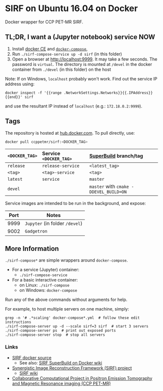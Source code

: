 # SIRF on Ubuntu 16.04 on Docker

Docker wrapper for CCP PET-MR SIRF.

## TL;DR, I want a (Jupyter notebook) service NOW

1. Install [docker CE][docker-ce] and [`docker-compose`][docker-compose],
2. Run `./sirf-compose-service up -d sirf` (in this folder)
3. Open a browser at <http://localhost:9999>. It may take a few seconds.
The password is `virtual`.
The directory is mounted at `/devel` in the docker container
from `./devel` (in this folder) on the host

[docker-ce]: https://docs.docker.com/install/
[docker-compose]: https://github.com/docker/compose/releases

Note: If on Windows, `localhost` probably won't work.
Find out the service IP address using:
```
docker inspect -f '{{range .NetworkSettings.Networks}}{{.IPAddress}}{{end}}' sirf
```
and use the resultant IP instead of `localhost` (e.g.: `172.18.0.2:9999`).

## Tags

The repository is hosted at [hub.docker.com][dockerhub-SIRF].
To pull directly, use:

```sh
docker pull ccppetmr/sirf:<DOCKER_TAG>
```

| `<DOCKER_TAG>` | Service `<DOCKER_TAG>` | [SuperBuild] branch/tag |
|:--- |:--- |:--- |
| `release` | `release-service` | `<latest_tag>` |
| `<tag>` | `<tag>-service` | `<tag>` |
| `latest` | `service` | `master` |
| `devel` | | `master` with `cmake -DDEVEL_BUILD=ON` |

Service images are intended to be run in the background, and expose:

| Port | Notes |
| --- | --- |
| 9999 | `Jupyter` (in folder `/devel`) |
| 9002 | `Gadgetron` |

[dockerhub-SIRF]: https://hub.docker.com/r/ccppetmr/sirf/
[SuperBuild]: https://github.com/CCPPETMR/SIRF-SuperBuild/

## More Information

`./sirf-compose*` are simple wrappers around `docker-compose`.

- For a service (Jupyter) container:
    + `./sirf-compose-service`
- For a basic interactive container:
    + on Linux: `./sirf-compose`
    + on Windows: `docker-compose`

Run any of the above commands without arguments for help.

For example, to host multiple servers on one machine, simply:
```
grep -n '# .*scaling' docker-compose*.yml  # follow these edit instructions
./sirf-compose-server up -d --scale sirf=3 sirf  # start 3 servers
./sirf-compose-server ps  # print out exposed ports
./sirf-compose-server stop  # stop all servers
```

### Links

- [SIRF docker source]
    + See also: [SIRF SuperBuild on Docker wiki]
- [Synergistic Image Reconstruction Framework (SIRF) project][SIRF]
    + [SIRF wiki]
- [Collaborative Computational Project in Positron Emission Tomography and Magnetic Resonance imaging (CCP PET-MR)][CCP PET-MR]

[SIRF docker source]: https://github.com/CCPPETMR/SIRF-SuperBuild/tree/master/docker
[SIRF SuperBuild on Docker wiki]: https://github.com/CCPPETMR/SIRF/wiki/SIRF-SuperBuild-on-Docker
[SIRF]: https://github.com/CCPPETMR/SIRF
[SIRF wiki]: https://github.com/CCPPETMR/SIRF/wiki
[CCP PET-MR]: https://www.ccppetmr.ac.uk/
